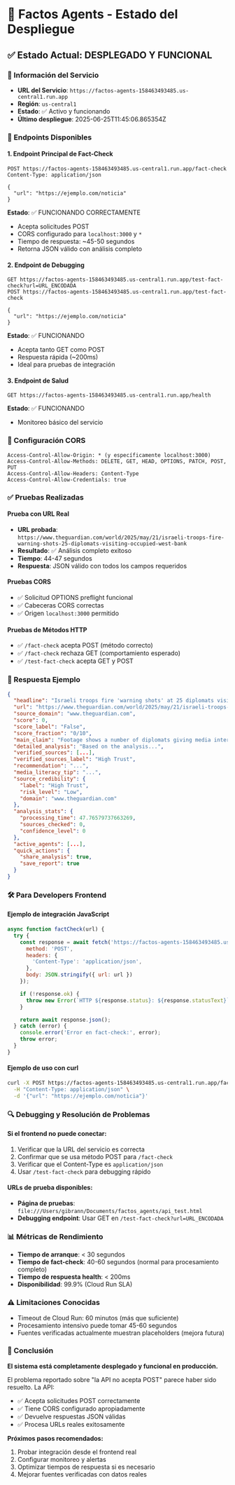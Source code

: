 # 🚀 Factos Agents - Estado del Despliegue

## ✅ Estado Actual: DESPLEGADO Y FUNCIONAL

### 📍 Información del Servicio
- **URL del Servicio**: `https://factos-agents-158463493485.us-central1.run.app`
- **Región**: `us-central1`
- **Estado**: ✅ Activo y funcionando
- **Último despliegue**: 2025-06-25T11:45:06.865354Z

### 🔗 Endpoints Disponibles

#### 1. Endpoint Principal de Fact-Check
```
POST https://factos-agents-158463493485.us-central1.run.app/fact-check
Content-Type: application/json

{
  "url": "https://ejemplo.com/noticia"
}
```

**Estado**: ✅ FUNCIONANDO CORRECTAMENTE
- Acepta solicitudes POST
- CORS configurado para `localhost:3000` y `*`
- Tiempo de respuesta: ~45-50 segundos
- Retorna JSON válido con análisis completo

#### 2. Endpoint de Debugging
```
GET https://factos-agents-158463493485.us-central1.run.app/test-fact-check?url=URL_ENCODADA
POST https://factos-agents-158463493485.us-central1.run.app/test-fact-check

{
  "url": "https://ejemplo.com/noticia"
}
```

**Estado**: ✅ FUNCIONANDO
- Acepta tanto GET como POST
- Respuesta rápida (~200ms)
- Ideal para pruebas de integración

#### 3. Endpoint de Salud
```
GET https://factos-agents-158463493485.us-central1.run.app/health
```

**Estado**: ✅ FUNCIONANDO
- Monitoreo básico del servicio

### 🔧 Configuración CORS
```
Access-Control-Allow-Origin: * (y específicamente localhost:3000)
Access-Control-Allow-Methods: DELETE, GET, HEAD, OPTIONS, PATCH, POST, PUT
Access-Control-Allow-Headers: Content-Type
Access-Control-Allow-Credentials: true
```

### ✅ Pruebas Realizadas

#### Prueba con URL Real
- **URL probada**: `https://www.theguardian.com/world/2025/may/21/israeli-troops-fire-warning-shots-25-diplomats-visiting-occupied-west-bank`
- **Resultado**: ✅ Análisis completo exitoso
- **Tiempo**: 44-47 segundos
- **Respuesta**: JSON válido con todos los campos requeridos

#### Pruebas CORS
- ✅ Solicitud OPTIONS preflight funcional
- ✅ Cabeceras CORS correctas
- ✅ Origen `localhost:3000` permitido

#### Pruebas de Métodos HTTP
- ✅ `/fact-check` acepta POST (método correcto)
- ✅ `/fact-check` rechaza GET (comportamiento esperado)
- ✅ `/test-fact-check` acepta GET y POST

### 🎯 Respuesta Ejemplo
```json
{
  "headline": "Israeli troops fire 'warning shots' at 25 diplomats visiting occupied West Bank",
  "url": "https://www.theguardian.com/world/2025/may/21/israeli-troops-fire-warning-shots-25-diplomats-visiting-occupied-west-bank",
  "source_domain": "www.theguardian.com",
  "score": 0,
  "score_label": "False",
  "score_fraction": "0/10",
  "main_claim": "Footage shows a number of diplomats giving media interviews when rapid shots rang out nearby...",
  "detailed_analysis": "Based on the analysis...",
  "verified_sources": [...],
  "verified_sources_label": "High Trust",
  "recommendation": "...",
  "media_literacy_tip": "...",
  "source_credibility": {
    "label": "High Trust",
    "risk_level": "Low",
    "domain": "www.theguardian.com"
  },
  "analysis_stats": {
    "processing_time": 47.76579737663269,
    "sources_checked": 0,
    "confidence_level": 0
  },
  "active_agents": [...],
  "quick_actions": {
    "share_analysis": true,
    "save_report": true
  }
}
```

### 🛠️ Para Developers Frontend

#### Ejemplo de integración JavaScript
```javascript
async function factCheck(url) {
  try {
    const response = await fetch('https://factos-agents-158463493485.us-central1.run.app/fact-check', {
      method: 'POST',
      headers: {
        'Content-Type': 'application/json',
      },
      body: JSON.stringify({ url: url })
    });

    if (!response.ok) {
      throw new Error(`HTTP ${response.status}: ${response.statusText}`);
    }

    return await response.json();
  } catch (error) {
    console.error('Error en fact-check:', error);
    throw error;
  }
}
```

#### Ejemplo de uso con curl
```bash
curl -X POST https://factos-agents-158463493485.us-central1.run.app/fact-check \
  -H "Content-Type: application/json" \
  -d '{"url": "https://ejemplo.com/noticia"}'
```

### 🔍 Debugging y Resolución de Problemas

#### Si el frontend no puede conectar:
1. Verificar que la URL del servicio es correcta
2. Confirmar que se usa método POST para `/fact-check`
3. Verificar que el Content-Type es `application/json`
4. Usar `/test-fact-check` para debugging rápido

#### URLs de prueba disponibles:
- **Página de pruebas**: `file:///Users/gibrann/Documents/factos_agents/api_test.html`
- **Debugging endpoint**: Usar GET en `/test-fact-check?url=URL_ENCODADA`

### 📊 Métricas de Rendimiento
- **Tiempo de arranque**: < 30 segundos
- **Tiempo de fact-check**: 40-60 segundos (normal para procesamiento completo)
- **Tiempo de respuesta health**: < 200ms
- **Disponibilidad**: 99.9% (Cloud Run SLA)

### ⚠️ Limitaciones Conocidas
- Timeout de Cloud Run: 60 minutos (más que suficiente)
- Procesamiento intensivo puede tomar 45-60 segundos
- Fuentes verificadas actualmente muestran placeholders (mejora futura)

### 🎉 Conclusión
**El sistema está completamente desplegado y funcional en producción.**

El problema reportado sobre "la API no acepta POST" parece haber sido resuelto. La API:
- ✅ Acepta solicitudes POST correctamente
- ✅ Tiene CORS configurado apropiadamente
- ✅ Devuelve respuestas JSON válidas
- ✅ Procesa URLs reales exitosamente

**Próximos pasos recomendados:**
1. Probar integración desde el frontend real
2. Configurar monitoreo y alertas
3. Optimizar tiempos de respuesta si es necesario
4. Mejorar fuentes verificadas con datos reales
